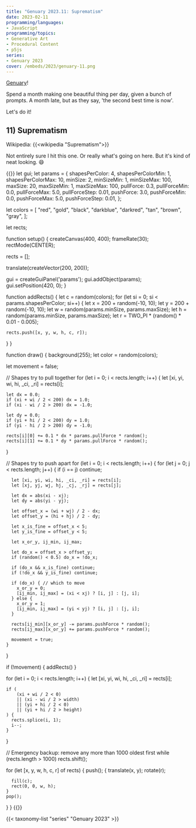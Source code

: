 ```yaml
---
title: "Genuary 2023.11: Suprematism"
date: 2023-02-11
programming/languages:
- JavaScript
programming/topics:
- Generative Art
- Procedural Content
- p5js
series:
- Genuary 2023
cover: /embeds/2023/genuary-11.png
---
```

[Genuary](https://genuary.art/)! 

Spend a month making one beautiful thing per day, given a bunch of prompts. A month late, but as they say, 'the second best time is now'.  

Let's do it!

## 11) Suprematism

Wikipedia: {{<wikipedia "Suprematism">}}

<!--more-->

Not entirely sure I hit this one. Or really what's going on here. But it's kind of neat looking. :smile: 

{{<p5js width="600" height="420">}}
let gui;
let params = {
  shapesPerColor: 4, shapesPerColorMin: 1, shapesPerColorMax: 10,
  minSize: 2, minSizeMin: 1, minSizeMax: 100, 
  maxSize: 20, maxSizeMin: 1, maxSizeMax: 100,
  pullForce: 0.3, pullForceMin: 0.0, pullForceMax: 5.0, pullForceStep: 0.01,
  pushForce: 3.0, pushForceMin: 0.0, pushForceMax: 5.0, pushForceStep: 0.01,
};

let colors = [
  "red",
  "gold",
  "black",
  "darkblue",
  "darkred",
  "tan",
  "brown",
  "gray",
];

let rects;

function setup() {
  createCanvas(400, 400);
  frameRate(30);
  rectMode(CENTER);
  
  rects = [];
  
  translate(createVector(200, 200));

  gui = createGuiPanel('params');
  gui.addObject(params);
  gui.setPosition(420, 0);
}

function addRects() {
  let c = random(colors);
  for (let si = 0; si < params.shapesPerColor; si++) {
    let x = 200 + random(-10, 10);
    let y = 200 + random(-10, 10);
    let w = random(params.minSize, params.maxSize);
    let h = random(params.minSize, params.maxSize);
    let r = TWO_PI * (random() * 0.01 - 0.005);
    
    rects.push([x, y, w, h, c, r]);
  }
}

function draw() {
  background(255);
  let color = random(colors);
  
  let movement = false;
  
  // Shapes try to pull together
  for (let i = 0; i < rects.length; i++) {
    let [xi, yi, wi, hi, _ci, _ri] = rects[i];
    
    let dx = 0.0;
    if (xi + wi / 2 < 200) dx = 1.0;
    if (xi - wi / 2 > 200) dx = -1.0;
    
    let dy = 0.0;
    if (yi + hi / 2 < 200) dy = 1.0;
    if (yi - hi / 2 > 200) dy = -1.0;
    
    rects[i][0] += 0.1 * dx * params.pullForce * random();
    rects[i][1] += 0.1 * dy * params.pullForce * random();
  }
  
  // Shapes try to push apart
  for (let i = 0; i < rects.length; i++) {
    for (let j = 0; j < rects.length; j++) {
      if (i == j) continue;
      
      let [xi, yi, wi, hi, _ci, _ri] = rects[i];
      let [xj, yj, wj, hj, _cj, _rj] = rects[j];
      
      let dx = abs(xi - xj);
      let dy = abs(yi - yj);
      
      let offset_x = (wi + wj) / 2 - dx;
      let offset_y = (hi + hj) / 2 - dy;
      
      let x_is_fine = offset_x < 5;
      let y_is_fine = offset_y < 5;
      
      let x_or_y, ij_min, ij_max;
      
      let do_x = offset_x > offset_y;
      if (random() < 0.5) do_x = !do_x;
      
      if (do_x && x_is_fine) continue;
      if (!do_x && y_is_fine) continue;
      
      if (do_x) { // which to move
        x_or_y = 0;
        [ij_min, ij_max] = (xi < xj) ? [i, j] : [j, i];
      } else {
        x_or_y = 1;
        [ij_min, ij_max] = (yi < yj) ? [i, j] : [j, i];
      }
      
      rects[ij_min][x_or_y] -= params.pushForce * random();
      rects[ij_max][x_or_y] += params.pushForce * random();
      
      movement = true;
    }
  }
  
  if (!movement) {
    addRects()
  }

  for (let i = 0; i < rects.length; i++) {
    let [xi, yi, wi, hi, _ci, _ri] = rects[i];

    if (
        (xi + wi / 2 < 0)
        || (xi - wi / 2 > width)
        || (yi + hi / 2 < 0)
        || (yi + hi / 2 > height)
    ) {
      rects.splice(i, 1);
      i--;
    }
  }

  // Emergency backup: remove any more than 1000 oldest first
  while (rects.length > 1000) rects.shift();
  
  for (let [x, y, w, h, c, r] of rects) {
    push();
    {
      translate(x, y);
      rotate(r);

      fill(c);
      rect(0, 0, w, h);
    }
    pop();
  } 
}
{{</p5js>}}

{{< taxonomy-list "series" "Genuary 2023" >}}
